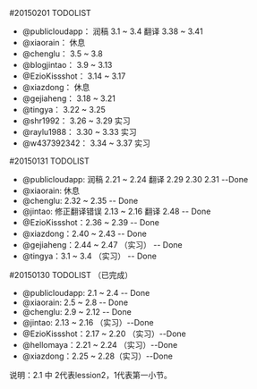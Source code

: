 #20150201 TODOLIST

* @publicloudapp：	润稿 3.1 ~ 3.4 翻译 3.38 ~ 3.41		
* @xiaorain：	休息		
* @chenglu：	3.5 ~ 3.8		
* @blogjintao：	3.9 ~ 3.13		
* @EzioKissshot：	3.14 ~ 3.17		
* @xiazdong：	休息		
* @gejiaheng：	3.18 ~ 3.21		
* @tingya：	3.22 ~ 3.25		
* @shr1992：	3.26 ~ 3.29		实习
* @raylu1988：	3.30 ~ 3.33		实习
* @w437392342：	3.34 ~ 3.37		实习


#20150131 TODOLIST

* @publicloudapp: 润稿 2.21 ~ 2.24 翻译 2.29 2.30 2.31 --Done
* @xiaorain: 休息
* @chenglu: 2.32 ~ 2.35  -- Done
* @jintao: 修正翻译错误 2.13 ~ 2.16 翻译 2.48  -- Done
* @EzioKissshot：2.36 ~ 2.39  -- Done
* @xiazdong：2.40 ~ 2.43  -- Done
* @gejiaheng：2.44 ~ 2.47 （实习）  -- Done
* @tingya：3.1 ~ 3.4 （实习）  -- Done


#20150130 TODOLIST （已完成）

* @publicloudapp: 2.1 ~ 2.4  -- Done
* @xiaorain: 2.5 ~ 2.8  -- Done
* @chenglu: 2.9 ~ 2.12  -- Done
* @jintao: 2.13 ~ 2.16 （实习）--Done
* @EzioKissshot：2.17 ~ 2.20 （实习）--Done
* @hellomaya：2.21 ~ 2.24 （实习）--Done
* @xiazdong：2.25 ~ 2.28（实习）--Done

说明：2.1 中 2代表lession2，1代表第一小节。
